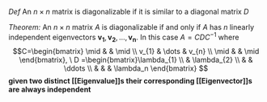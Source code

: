 *Def* An $n \times n$ matrix is diagonalizable if it is similar to a diagonal matrix $D$


*Theorem:* An $n \times n$ matrix $A$ is diagonalizable if and only if $A$ has $n$ linearly independent eigenvectors $\mathbf{v_{1}},\mathbf{v_{2}}, ...,\mathbf{v_{n}}$. In this case $A=CDC^{-1}$ where $$C=\begin{bmatrix} \mid &   & \mid  \\ v_{1} & \dots  & v_{n} \\ \mid  &   & \mid \end{bmatrix}, \ D =\begin{bmatrix}\lambda_{1} \\  &  \lambda_{2} \\ & & \ddots \\ & & & \lambda_n \end{bmatrix} $$
**given two distinct [[Eigenvalue]]s their corresponding [[Eigenvector]]s are always independent**

